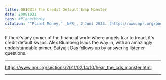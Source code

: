 ```yaml
---
title: 081031) The Credit Default Swap Monster
date: 20081031
tags: #PlanetMoney
citation: "“Planet Money,” _NPR_, 2 Juni 2023. [https://www.npr.org/podcasts/510289/planet-money](https://www.npr.org/podcasts/510289/planet-money) (diakses 4 Juni 2023)."
---
```


If there's any corner of the financial world where angels fear to tread, it's credit default swaps. Alex Blumberg leads the way in, with an amazingly understandable primer. Satyajit Das follows up by answering listener questions.

----

https://www.npr.org/sections/2011/02/14/10/hear_the_cds_monster.html



----
